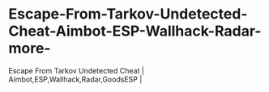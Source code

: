 # Escape-From-Tarkov-Undetected-Cheat-Aimbot-ESP-Wallhack-Radar-more-
Escape From Tarkov Undetected Cheat | Aimbot,ESP,Wallhack,Radar,GoodsESP |
